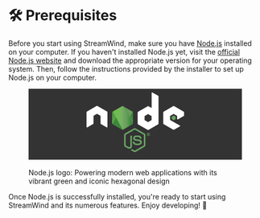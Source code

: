 # 🛠 Prerequisites

Before you start using StreamWind, make sure you have [Node.js](https://nodejs.org/) installed on your computer. If you haven't installed Node.js yet, visit the [official Node.js website](https://nodejs.org/en/download/) and download the appropriate version for your operating system. Then, follow the instructions provided by the installer to set up Node.js on your computer.

<figure><img src="../.gitbook/assets/Node.js Logo" alt="Node.js logo featuring a green hexagon and interconnected nodes"><figcaption><p>Node.js logo: Powering modern web applications with its vibrant green and iconic hexagonal design</p></figcaption></figure>

Once Node.js is successfully installed, you're ready to start using StreamWind and its numerous features. Enjoy developing! 🎉
